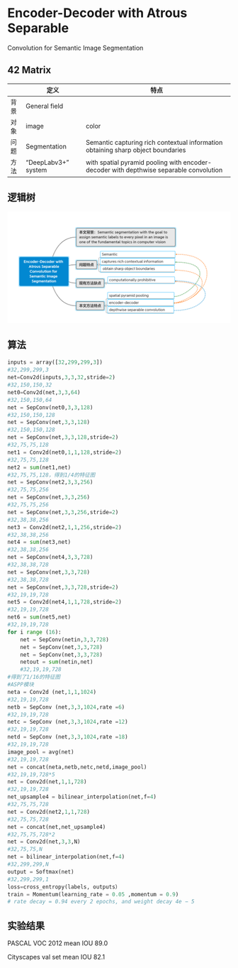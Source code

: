 # Encoder-Decoder with Atrous Separable
Convolution for Semantic Image Segmentation    

## 42 Matrix

|      | 定义                | 特点                                                         |
| ---- | ------------------- | ------------------------------------------------------------ |
| 背景 | General field       |                                                              |
| 对象 | image               | color                                                        |
| 问题 | Segmentation        | Semantic  capturing rich contextual information obtaining sharp object boundaries |
| 方法 | “DeepLabv3+” system | with spatial pyramid pooling  with encoder-decoder with depthwise separable convolution |

## 逻辑树

![deeplabV3+思维导图](https://github.com/srsorry/DL_Reading/blob/master/deeplabV3%2B/deeplabV3%2B%E6%80%9D%E7%BB%B4%E5%AF%BC%E5%9B%BE.PNG)

## 算法

```python
inputs = array([32,299,299,3])
#32,299,299,3
net=Conv2d(inputs,3,3,32,stride=2)
#32,150,150,32
net0=Conv2d(net,3,3,64)
#32,150,150,64
net = SepConv(net0,3,3,128)
#32,150,150,128
net = SepConv(net,3,3,128)
#32,150,150,128
net = SepConv(net,3,3,128,stride=2)
#32,75,75,128
net1 = Conv2d(net0,1,1,128,stride=2)
#32,75,75,128
net2 = sum(net1,net)
#32,75,75,128，得到1/4的特征图
net = SepConv(net2,3,3,256)
#32,75,75,256
net = SepConv(net,3,3,256)
#32,75,75,256
net = SepConv(net,3,3,256,stride=2)
#32,38,38,256
net3 = Conv2d(net2,1,1,256,stride=2)
#32,38,38,256
net4 = sum(net3,net)
#32,38,38,256
net = SepConv(net4,3,3,728)
#32,38,38,728
net = SepConv(net,3,3,728)
#32,38,38,728
net = SepConv(net,3,3,728,stride=2)
#32,19,19,728
net5 = Conv2d(net4,1,1,728,stride=2)
#32,19,19,728
net6 = sum(net5,net)
#32,19,19,728
for i range (16):
    net = SepConv(netin,3,3,728)
    net = SepConv(net,3,3,728)
    net = SepConv(net,3,3,728)
    netout = sum(netin,net)
    #32,19,19,728
#得到了1/16的特征图
#ASPP模块
neta = Conv2d (net,1,1,1024)
#32,19,19,728
netb = SepConv (net,3,3,1024,rate =6)
#32,19,19,728
netc = SepConv (net,3,3,1024,rate =12)
#32,19,19,728
netd = SepConv (net,3,3,1024,rate =18)
#32,19,19,728
image_pool = avg(net)
#32,19,19,728
net = concat(neta,netb,netc,netd,image_pool)
#32,19,19,728*5
net = Conv2d(net,1,1,728)
#32,19,19,728
net_upsample4 = bilinear_interpolation(net,f=4)
#32,75,75,728
net = Conv2d(net2,1,1,728)
#32,75,75,728
net = concat(net,net_upsample4)
#32,75,75,728*2
net = Conv2d(net,3,3,N)
#32,75,75,N
net = bilinear_interpolation(net,f=4)
#32,299,299,N
output = Softmax(net)
#32,299,299,1
loss=cross_entropy(labels, outputs）
train = Momentum(learning_rate = 0.05 ,momentum = 0.9)
# rate decay = 0.94 every 2 epochs, and weight decay 4e − 5
```

## 实验结果

PASCAL VOC 2012   mean IOU  89.0

Cityscapes val set   mean IOU   82.1
